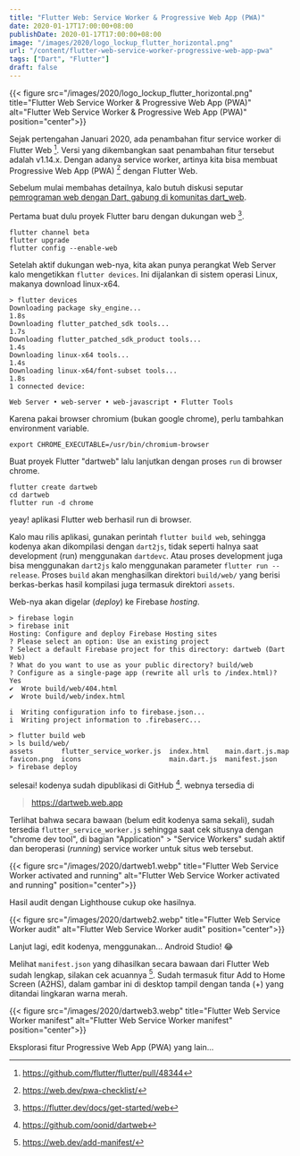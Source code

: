 ```yaml
---
title: "Flutter Web: Service Worker & Progressive Web App (PWA)"
date: 2020-01-17T17:00:00+08:00
publishDate: 2020-01-17T17:00:00+08:00
image: "/images/2020/logo_lockup_flutter_horizontal.png"
url: "/content/flutter-web-service-worker-progressive-web-app-pwa"
tags: ["Dart", "Flutter"]
draft: false
---
```


{{< figure src="/images/2020/logo_lockup_flutter_horizontal.png" title="Flutter Web Service Worker & Progressive Web App (PWA)" alt="Flutter Web Service Worker & Progressive Web App (PWA)" position="center">}}

Sejak pertengahan Januari 2020, ada penambahan fitur service worker di Flutter Web [^1]. Versi yang dikembangkan saat penambahan fitur tersebut adalah v1.14.x. Dengan adanya service worker, artinya kita bisa membuat Progressive Web App (PWA) [^2] dengan Flutter Web.

Sebelum mulai membahas detailnya, kalo butuh diskusi seputar [pemrograman web dengan Dart, gabung di komunitas dart_web](https://oo.or.id/content/dart-web-group-discussion-bahasa-indonesia/).

Pertama buat dulu proyek Flutter baru dengan dukungan web [^3].

```
flutter channel beta
flutter upgrade
flutter config --enable-web
```

Setelah aktif dukungan web-nya, kita akan punya perangkat Web Server kalo mengetikkan `flutter devices`. Ini dijalankan di sistem operasi Linux, makanya download linux-x64.

```
> flutter devices
Downloading package sky_engine...                                   1.8s
Downloading flutter_patched_sdk tools...                            1.7s
Downloading flutter_patched_sdk_product tools...                    1.4s
Downloading linux-x64 tools...                                      1.4s
Downloading linux-x64/font-subset tools...                          1.8s
1 connected device:

Web Server • web-server • web-javascript • Flutter Tools
```

Karena pakai browser chromium (bukan google chrome), perlu tambahkan environment variable.

```
export CHROME_EXECUTABLE=/usr/bin/chromium-browser
```

Buat proyek Flutter "dartweb" lalu lanjutkan dengan proses `run` di browser chrome.

```
flutter create dartweb
cd dartweb
flutter run -d chrome
```

yeay! aplikasi Flutter web berhasil run di browser.

Kalo mau rilis aplikasi, gunakan perintah `flutter build web`, sehingga kodenya akan dikompilasi dengan `dart2js`, tidak seperti halnya saat development (run) menggunakan `dartdevc`. Atau proses development juga bisa menggunakan `dart2js` kalo menggunakan parameter `flutter run --release`. Proses `build` akan menghasilkan direktori `build/web/` yang berisi berkas-berkas hasil kompilasi juga termasuk direktori `assets`.

Web-nya akan digelar (_deploy_) ke Firebase _hosting_.

```
> firebase login
> firebase init
Hosting: Configure and deploy Firebase Hosting sites
? Please select an option: Use an existing project
? Select a default Firebase project for this directory: dartweb (Dart Web)
? What do you want to use as your public directory? build/web
? Configure as a single-page app (rewrite all urls to /index.html)? Yes
✔  Wrote build/web/404.html
✔  Wrote build/web/index.html

i  Writing configuration info to firebase.json...
i  Writing project information to .firebaserc...

> flutter build web
> ls build/web/
assets       flutter_service_worker.js  index.html    main.dart.js.map
favicon.png  icons                      main.dart.js  manifest.json
> firebase deploy
```

selesai! kodenya sudah dipublikasi di GitHub [^4]. webnya tersedia di

> https://dartweb.web.app

Terlihat bahwa secara bawaan (belum edit kodenya sama sekali), sudah tersedia `flutter_service_worker.js` sehingga saat cek situsnya dengan "chrome dev tool", di bagian "Application" > "Service Workers" sudah aktif  dan beroperasi (_running_) service worker untuk situs web tersebut.

{{< figure src="/images/2020/dartweb1.webp" title="Flutter Web Service Worker activated and running" alt="Flutter Web Service Worker activated and running" position="center">}}

Hasil audit dengan Lighthouse cukup oke hasilnya.

{{< figure src="/images/2020/dartweb2.webp" title="Flutter Web Service Worker audit" alt="Flutter Web Service Worker audit" position="center">}}

Lanjut lagi, edit kodenya, menggunakan... Android Studio! :joy:

Melihat `manifest.json` yang dihasilkan secara bawaan dari Flutter Web sudah lengkap, silakan cek acuannya [^5]. Sudah termasuk fitur Add to Home Screen (A2HS), dalam gambar ini di desktop tampil dengan tanda (+) yang ditandai lingkaran warna merah.

{{< figure src="/images/2020/dartweb3.webp" title="Flutter Web Service Worker manifest" alt="Flutter Web Service Worker manifest" position="center">}}

Eksplorasi fitur Progressive Web App (PWA) yang lain...

[^1]: https://github.com/flutter/flutter/pull/48344
[^2]: https://web.dev/pwa-checklist/
[^3]: https://flutter.dev/docs/get-started/web
[^4]: https://github.com/oonid/dartweb

[^5]: https://web.dev/add-manifest/